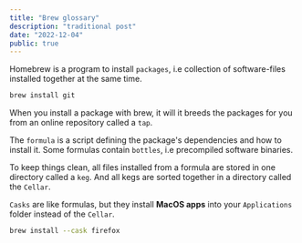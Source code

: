 ```yaml
---
title: "Brew glossary"
description: "traditional post"
date: "2022-12-04"
public: true
---
```


Homebrew is a program to install ``packages``, i.e collection of software-files installed together at the same time.

```bash
brew install git
```

When you install a package with brew, it will it breeds the packages for you from an online repository called a ``tap``.

The ``formula`` is a script defining the package's dependencies and how to install it. Some formulas contain ``bottles``, i.e precompiled software binaries.

To keep things clean, all files installed from a formula are stored in one directory called a ``keg``. And all kegs are sorted together in a directory called the ``Cellar``.  

``Casks`` are like formulas, but they install **MacOS apps** into your ``Applications`` folder instead of the ``Cellar``.

```bash
brew install --cask firefox
```
